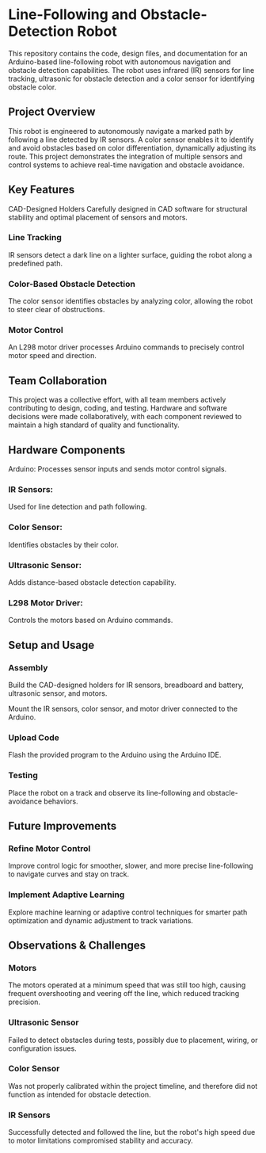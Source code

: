 # Line-Following and Obstacle-Detection Robot
This repository contains the code, design files, and documentation for an Arduino-based line-following robot with autonomous navigation and obstacle detection capabilities.
The robot uses infrared (IR) sensors for line tracking, ultrasonic for obstacle detection and a color sensor for identifying obstacle color.
## Project Overview
This robot is engineered to autonomously navigate a marked path by following a line detected by IR sensors.
A color sensor enables it to identify and avoid obstacles based on color differentiation, dynamically adjusting its route.
This project demonstrates the integration of multiple sensors and control systems to achieve real-time navigation and obstacle avoidance.

## Key Features
CAD-Designed Holders
Carefully designed in CAD software for structural stability and optimal placement of sensors and motors.

### Line Tracking
IR sensors detect a dark line on a lighter surface, guiding the robot along a predefined path.

### Color-Based Obstacle Detection
The color sensor identifies obstacles by analyzing color, allowing the robot to steer clear of obstructions.

### Motor Control
An L298 motor driver processes Arduino commands to precisely control motor speed and direction.

## Team Collaboration
This project was a collective effort, with all team members actively contributing to design, coding, and testing.
Hardware and software decisions were made collaboratively, with each component reviewed to maintain a high standard of quality and functionality.

## Hardware Components
Arduino: Processes sensor inputs and sends motor control signals.

### IR Sensors: 
Used for line detection and path following.

### Color Sensor: 
Identifies obstacles by their color.

### Ultrasonic Sensor: 
Adds distance-based obstacle detection capability.

### L298 Motor Driver: 
Controls the motors based on Arduino commands.

## Setup and Usage

### Assembly
Build the CAD-designed holders for IR sensors, breadboard and battery, ultrasonic sensor, and motors.

Mount the IR sensors, color sensor, and motor driver connected to the Arduino.

### Upload Code
Flash the provided program to the Arduino using the Arduino IDE.

### Testing
Place the robot on a track and observe its line-following and obstacle-avoidance behaviors.

## Future Improvements

### Refine Motor Control
Improve control logic for smoother, slower, and more precise line-following to navigate curves and stay on track.

### Implement Adaptive Learning
Explore machine learning or adaptive control techniques for smarter path optimization and dynamic adjustment to track variations.

## Observations & Challenges
### Motors
The motors operated at a minimum speed that was still too high, causing frequent overshooting and veering off the line, which reduced tracking precision.

### Ultrasonic Sensor
Failed to detect obstacles during tests, possibly due to placement, wiring, or configuration issues.

### Color Sensor
Was not properly calibrated within the project timeline, and therefore did not function as intended for obstacle detection.

### IR Sensors
Successfully detected and followed the line, but the robot's high speed due to motor limitations compromised stability and accuracy.

